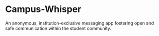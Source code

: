 # Campus-Whisper
An anonymous, institution-exclusive messaging app fostering open and safe communication within the student community.
